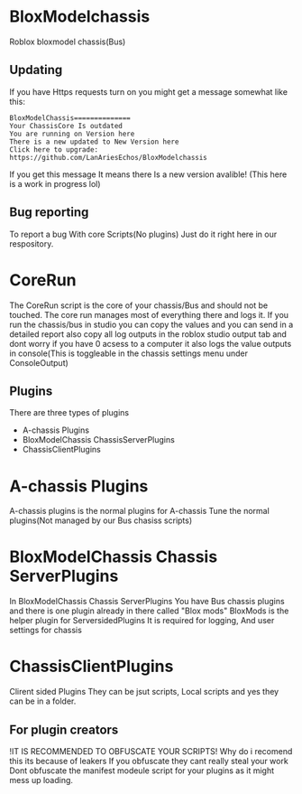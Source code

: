 # BloxModelchassis 
Roblox bloxmodel chassis(Bus) 




## Updating
If you have Https requests turn on you might get a message somewhat like this:
```
BloxModelChassis==============
Your ChassisCore Is outdated
You are running on Version here
There is a new updated to New Version here
Click here to upgrade:
https://github.com/LanAriesEchos/BloxModelchassis
```
If you get this message It means there Is a new version avalible!
(This here is a work in progress lol)



## Bug reporting
To report a bug With core Scripts(No plugins)
Just do it right here in our respository.

# CoreRun

The CoreRun script is the core of your chassis/Bus and should not be touched.
The core run manages most of everything there and logs it. If you run the chassis/bus in studio you can copy the values and you can send in a detailed report also copy all log outputs in the roblox studio output tab and dont worry if you have 0 acsess to a computer it also logs the value outputs in console(This is toggleable in the chassis settings menu under ConsoleOutput)

## Plugins

There are three types of plugins
- A-chassis Plugins
- BloxModelChassis ChassisServerPlugins
- ChassisClientPlugins

# A-chassis Plugins
A-chassis plugins is the normal plugins for A-chassis Tune the normal plugins(Not managed by our Bus chasiss scripts)

# BloxModelChassis Chassis ServerPlugins

In BloxModelChassis Chassis ServerPlugins You have Bus chassis plugins and there is one plugin already in there called "Blox mods" BloxMods is the helper plugin for ServersidedPlugins
It is required for logging, And user settings for chassis


# ChassisClientPlugins
Clirent sided Plugins They can be jsut scripts, Local scripts and yes they can be in a folder.




## For plugin creators
!IT IS RECOMMENDED TO OBFUSCATE YOUR SCRIPTS!
Why do i recomend this its because of leakers If you obfuscate they cant really steal your work Dont obfuscate the manifest modeule script for your plugins as it might mess up loading.
